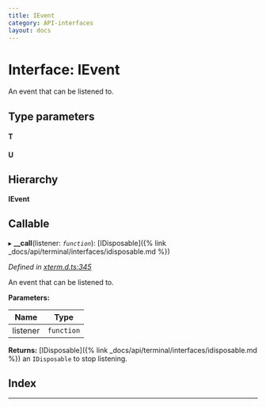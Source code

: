 ```yaml
---
title: IEvent
category: API-interfaces
layout: docs
---
```



# Interface: IEvent

An event that can be listened to.

## Type parameters
#### T 
#### U 
## Hierarchy

**IEvent**

## Callable
▸ **__call**(listener: *`function`*): [IDisposable]({% link _docs/api/terminal/interfaces/idisposable.md %})

*Defined in [xterm.d.ts:345](https://github.com/xtermjs/xterm.js/blob/4.4.0/typings/xterm.d.ts#L345)*

An event that can be listened to.

**Parameters:**

| Name | Type |
| ------ | ------ |
| listener | `function` |

**Returns:** [IDisposable]({% link _docs/api/terminal/interfaces/idisposable.md %})
an `IDisposable` to stop listening.

## Index

---

